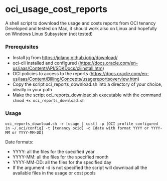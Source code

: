 # oci_usage_cost_reports
A shell script to download the usage and costs reports from OCI tenancy
Developed and tested on Mac, it should work also on Linux and hopefully on Windows Linux Subsystem (not tested)

### Prerequisites
- Install jq from https://jqlang.github.io/jq/download/
- oci-cli installed and configured (https://docs.oracle.com/en-us/iaas/Content/API/SDKDocs/cliinstall.htm)
- OCI policies to access to the reports (https://docs.oracle.com/en-us/iaas/Content/Billing/Concepts/usagereportsoverview.htm)
- Copy the script oci_reports_download.sh into a directory of your choice, ideally in your path
- Make the script oci_reports_download.sh executable with the command `chmod +x oci_reports_download.sh`

### Usage
`oci_reports_download.sh -r [usage | cost] -p [OCI profile configured in ~/.oci/config] -t [tenancy ocid] -d [date with format YYYY or YYYY-MM or YYYY-MM-DD]`

Date formats:
- YYYY: all the files for the specified year
- YYYY-MM: all the files for the specified month
- YYYY-MM-DD: all the files for the specified day
- If the argument -d is not specified the script will download all the available files in the usage or cost pools
